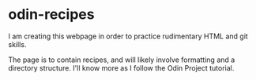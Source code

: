 # odin-recipes

I am creating this webpage in order to practice rudimentary HTML and git skills.

The page is to contain recipes, and will likely involve formatting and a directory structure.
I'll know more as I follow the Odin Project tutorial.

